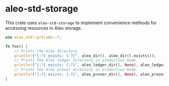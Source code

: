 # aleo-std-storage

This crate uses `aleo-std-storage` to implement convenience methods for accessing resources in Aleo storage.

```rust
use aleo_std::prelude::*;

fn foo() {
    // Prints the Aleo directory.
    println!("{:?} exists: {:?}", aleo_dir(), aleo_dir().exists());
    // Prints the Aleo ledger directory in production mode.
    println!("{:?} exists: {:?}", aleo_ledger_dir(2, None), aleo_ledger_dir(2, None).exists());
    // Prints the Aleo prover directory in production mode.
    println!("{:?} exists: {:?}", aleo_prover_dir(2, None), aleo_prover_dir(2, None).exists());
}
```
